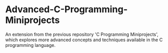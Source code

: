 # Advanced-C-Programming-Miniprojects
An extension from the previous repository 'C Programming Miniprojects', which explores more advanced concepts and techniques available in the C programming language.
